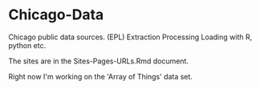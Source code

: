 # Chicago-Data

Chicago public data sources. (EPL) Extraction Processing Loading with R, python etc.

The sites are in the Sites-Pages-URLs.Rmd document.

Right now I'm working on the 'Array of Things' data set.